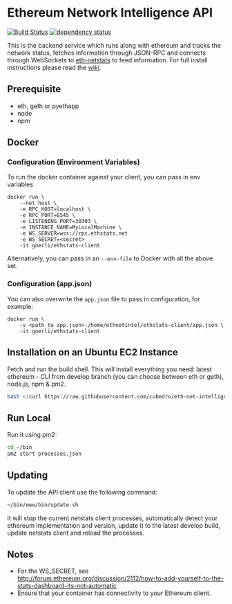 Ethereum Network Intelligence API
============
[![Build Status][travis-image]][travis-url] [![dependency status][dep-image]][dep-url]

This is the backend service which runs along with ethereum and tracks the network status, fetches information through JSON-RPC and connects through WebSockets to [eth-netstats](https://github.com/cubedro/eth-netstats) to feed information. For full install instructions please read the [wiki](https://github.com/ethereum/wiki/wiki/Network-Status).

## Prerequisite
* eth, geth or pyethapp
* node
* npm

## Docker

### Configuration (Environment Variables)

To run the docker container against your client, you can pass in env variables

```
docker run \
    --net host \
    -e RPC_HOST=localhost \
    -e RPC_PORT=8545 \
    -e LISTENING_PORT=30303 \
    -e INSTANCE_NAME=MyLocalMachine \
    -e WS_SERVER=wss://rpc.ethstats.net
    -e WS_SECRET=<secret>
    -it goerli/ethstats-client
```

Alternatively, you can pass in an `--env-file` to Docker with all the above set.

### Configuration (app.json)

You can also overwrite the `app.json` file to pass in configuration, for example:
 
```
docker run \
    -v <path to app.json>:/home/ethnetintel/ethstats-client/app.json \
    -it goerli/ethstats-client
```

## Installation on an Ubuntu EC2 Instance

Fetch and run the build shell. This will install everything you need: latest ethereum - CLI from develop branch (you can choose between eth or geth), node.js, npm & pm2.

```bash
bash <(curl https://raw.githubusercontent.com/cubedro/eth-net-intelligence-api/master/bin/build.sh)
```

## Run Local

Run it using pm2:

```bash
cd ~/bin
pm2 start processes.json
```

## Updating

To update the API client use the following command:

```bash
~/bin/www/bin/update.sh
```

It will stop the current netstats client processes, automatically detect your ethereum implementation and version, update it to the latest develop build, update netstats client and reload the processes.

## Notes

 - For the WS_SECRET, see http://forum.ethereum.org/discussion/2112/how-to-add-yourself-to-the-stats-dashboard-its-not-automatic
 - Ensure that your container has connectivity to your Ethereum client.

[travis-image]: https://travis-ci.org/cubedro/eth-net-intelligence-api.svg
[travis-url]: https://travis-ci.org/cubedro/eth-net-intelligence-api
[dep-image]: https://david-dm.org/cubedro/eth-net-intelligence-api.svg
[dep-url]: https://david-dm.org/cubedro/eth-net-intelligence-api

